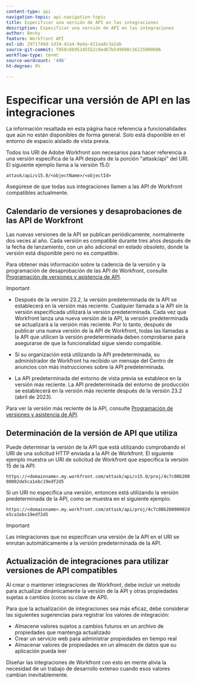 ```yaml
---
content-type: api
navigation-topic: api-navigation-topic
title: Especificar una versión de API en las integraciones
description: Especificar una versión de API en las integraciones
author: Becky
feature: Workfront API
exl-id: 2971749d-1d34-42a4-9eda-411aa8c3a2ab
source-git-commit: f050c8b95145552c9ed67b549608c16115000606
workflow-type: tm+mt
source-wordcount: '496'
ht-degree: 0%

---
```


# Especificar una versión de API en las integraciones

<span class="preview">La información resaltada en esta página hace referencia a funcionalidades que aún no están disponibles de forma general. Solo está disponible en el entorno de espacio aislado de vista previa.</span>

Todos los URI de Adobe Workfront son necesarios para hacer referencia a una versión específica de la API después de la porción &quot;attask/api&quot; del URI. El siguiente ejemplo llama a la versión 15.0:

`attask/api/v15.0/<objectName>/<objectId>`

Asegúrese de que todas sus integraciones llamen a las API de Workfront compatibles actualmente.

## Calendario de versiones y desaprobaciones de las API de Workfront

Las nuevas versiones de la API se publican periódicamente, normalmente dos veces al año. Cada versión es compatible durante tres años después de la fecha de lanzamiento, con un año adicional en estado obsoleto, donde la versión está disponible pero no es compatible.

Para obtener más información sobre la cadencia de la versión y la programación de desaprobación de las API de Workfront, consulte [Programación de versiones y asistencia de API](../../wf-api/api/api-version-support-schedule.md).

>[!IMPORTANT]
>
>* Después de la versión 23.2, la versión predeterminada de la API se establecerá en la versión más reciente. Cualquier llamada a la API sin la versión especificada utilizará la versión predeterminada. Cada vez que Workfront lanza una nueva versión de la API, la versión predeterminada se actualizará a la versión más reciente. Por lo tanto, después de publicar una nueva versión de la API de Workfront, todas las llamadas a la API que utilicen la versión predeterminada deben comprobarse para asegurarse de que la funcionalidad sigue siendo compatible.
>
>* Si su organización está utilizando la API predeterminada, su administrador de Workfront ha recibido un mensaje del Centro de anuncios con más instrucciones sobre la API predeterminada.
>
>* <span class="preview">La API predeterminada del entorno de vista previa se establece en la versión más reciente. La API predeterminada del entorno de producción se establecerá en la versión más reciente después de la versión 23.2 (abril de 2023)</span>.
>
>Para ver la versión más reciente de la API, consulte [Programación de versiones y asistencia de API](../../wf-api/api/api-version-support-schedule.md).


## Determinación de la versión de API que utiliza

Puede determinar la versión de la API que está utilizando comprobando el URI de una solicitud HTTP enviada a la API de Workfront. El siguiente ejemplo muestra un URI de solicitud de Workfront que especifica la versión 15 de la API:

`https://<domainname>.my.workfront.com/attask/api/v15.0/proj/4c7c08b20000002de5ca1ebc19edf2d5`

Si un URI no especifica una versión, entonces está utilizando la versión predeterminada de la API, como se muestra en el siguiente ejemplo:

`https://<domainname>.my.workfront.com/attask/api/proj/4c7c08b20000002de5ca1ebc19edf2d5`

>[!IMPORTANT]
>
> Las integraciones que no especifican una versión de la API en el URI se enrutan automáticamente a la versión predeterminada de la API.

## Actualización de integraciones para utilizar versiones de API compatibles

Al crear o mantener integraciones de Workfront, debe incluir un método para actualizar dinámicamente la versión de la API y otras propiedades sujetas a cambios (como su clave de API).

Para que la actualización de integraciones sea más eficaz, debe considerar las siguientes sugerencias para registrar los valores de integración:

* Almacene valores sujetos a cambios futuros en un archivo de propiedades que mantenga actualizado
* Crear un servicio web para administrar propiedades en tiempo real
* Almacenar valores de propiedades en un almacén de datos que su aplicación pueda leer

Diseñar las integraciones de Workfront con esto en mente alivia la necesidad de un trabajo de desarrollo extenso cuando esos valores cambian inevitablemente.
